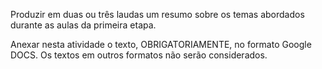 Produzir em duas ou três laudas um resumo sobre os temas abordados durante as aulas da primeira etapa.

Anexar nesta atividade o texto, OBRIGATORIAMENTE, no formato Google DOCS. Os textos em outros formatos não serão considerados.